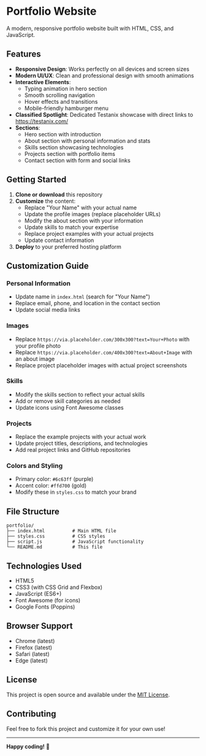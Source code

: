 # Portfolio Website

A modern, responsive portfolio website built with HTML, CSS, and JavaScript.

## Features

- **Responsive Design**: Works perfectly on all devices and screen sizes
- **Modern UI/UX**: Clean and professional design with smooth animations
- **Interactive Elements**: 
  - Typing animation in hero section
  - Smooth scrolling navigation
  - Hover effects and transitions
  - Mobile-friendly hamburger menu
- **Classified Spotlight**: Dedicated Testanix showcase with direct links to <https://testanix.com/>
- **Sections**:
  - Hero section with introduction
  - About section with personal information and stats
  - Skills section showcasing technologies
  - Projects section with portfolio items
  - Contact section with form and social links

## Getting Started

1. **Clone or download** this repository
2. **Customize** the content:
   - Replace "Your Name" with your actual name
   - Update the profile images (replace placeholder URLs)
   - Modify the about section with your information
   - Update skills to match your expertise
   - Replace project examples with your actual projects
   - Update contact information
3. **Deploy** to your preferred hosting platform

## Customization Guide

### Personal Information
- Update name in `index.html` (search for "Your Name")
- Replace email, phone, and location in the contact section
- Update social media links

### Images
- Replace `https://via.placeholder.com/300x300?text=Your+Photo` with your profile photo
- Replace `https://via.placeholder.com/400x300?text=About+Image` with an about image
- Replace project placeholder images with actual project screenshots

### Skills
- Modify the skills section to reflect your actual skills
- Add or remove skill categories as needed
- Update icons using Font Awesome classes

### Projects
- Replace the example projects with your actual work
- Update project titles, descriptions, and technologies
- Add real project links and GitHub repositories

### Colors and Styling
- Primary color: `#6c63ff` (purple)
- Accent color: `#ffd700` (gold)
- Modify these in `styles.css` to match your brand

## File Structure

```
portfolio/
├── index.html          # Main HTML file
├── styles.css          # CSS styles
├── script.js           # JavaScript functionality
└── README.md           # This file
```

## Technologies Used

- HTML5
- CSS3 (with CSS Grid and Flexbox)
- JavaScript (ES6+)
- Font Awesome (for icons)
- Google Fonts (Poppins)

## Browser Support

- Chrome (latest)
- Firefox (latest)
- Safari (latest)
- Edge (latest)

## License

This project is open source and available under the [MIT License](LICENSE).

## Contributing

Feel free to fork this project and customize it for your own use!

---

**Happy coding!** 🚀
